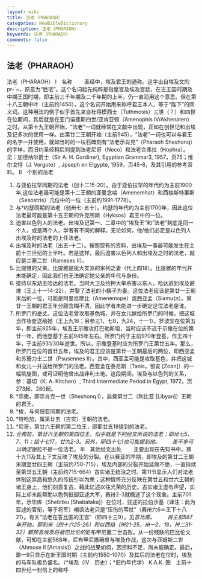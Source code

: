 ```yaml
---
layout: wiki
title: 法老（PHARAOH）
categories: NewBibleDictionary
description: 法老（PHARAOH）
keywords: 法老（PHARAOH）
comments: false
---
```


## 法老（PHARAOH）



法老（PHARAOH）
Ⅰ　名称
　　圣经中，埃及君王的通称。这字出自埃及文的 pr-`~，原意为“巨宅”。这个名词起先纯粹是指皇宫及埃及宫廷，在古王国时期及中期王国时期，即主前三千年期及二千年期的上半，仍一直沿用这个意思。但在第十八王朝中叶（主前约1450），这个名词开始用来称呼君王本人，等于“陛下”的同义词。这种用法的例子似乎首先来自杜得模西士（Tuthmosis）三世（？）和四世在位期间，其后就是在亚门诺斐斯四世/亚肯亚顿（Amenophis IV/Akhenaten）之时。从第十九王朝开始，“法老”一词就经常在文献中出现，正如在创世记和出埃及记多次的使用一样。由第廿二王朝开始（主前945），“法老”一词也可以与君王的名字一并使用，就如当时的一块石碑刻有“法老示肖克”（Pharaoh Sheshonq）的字样，而旧约圣经稍后则提到法老尼哥（Neco）和法老合弗拉（Hophra）。见：加德纳尔爵士（Sir A. H. Gardiner), Egyptian Grammar3, 1957，页75；维尔戈特（J. Vergote）, Jpseph en E!gypte, 1959，页45-8，及其引用的参考资料。
Ⅱ　个别的法老
1. 与亚伯拉罕同期的法老（创十二15-20）。由于亚伯拉罕的年代约为主前1900 年,这位法老最可能是第十二王朝的亚曼念哈（Amenemhat）和西梭斯特里斯（Sesostris）几位中的一位（主前约1991-1778）。
2. 与*约瑟同期的法老（创卅七-五十）。约瑟的年代约为主前1700年，因此这位法老最可能是第十五王朝的许克所斯（Hyksos）君王中的一位。
3. 迫害以色列人的法老。出埃及记第一、二章中的“埃及王”和“法老”到底是同一个人，或是两个人，学者有不同的解释。无论如何，他/他们必定是以色列人出埃及时的法老的上任法老。
4. 出埃及时的法老（出五-十二）。按照现有的资料，出埃及一事最可能发生在主前十三世纪的上半叶。若是这样，最后迫害以色列人和出埃及之时的法老，就应是兰塞二世（Rameses II）。
5. 比提雅的父亲。比提雅是犹大支派的米列之妻（代上四18）。比提雅的年代并未能确定，因此我们也无法确定她父亲的年代与身份。
6. 接待以东幼主哈达的法老。当时大卫及约押大举杀害以东人，哈达逃到埃及避难（王上十一14-22），并娶了法老的小姨子为妻。这位法老应该是第廿一王朝末后的一位，可能是阿曼尼摩比（Amenemope）或西亚孟（Siamu{n）。第廿一王朝的君王年分颇含糊不清，因此学者未能进一步确定这位法老是谁。
7. 所罗门的岳丈。这位法老曾攻取基色城，并在女儿嫁给所罗门的时候，把这城当作妆奁送给她（王上九16；另参三1，七8，九24，十一1）。罗波安在位第五年，即主前925年，埃及王示撒攻打巴勒斯坦，当时应该不迟于示撒在位的第廿一年，而他登基于主前945年左右。所罗门约于主前970年登基，作王四十年，于主前931/30年逝世。所以，示撒登基时应为所罗门王第廿五年。那么，所罗门在位的首廿五年，埃及的君王应该是第廿一王朝最后的两位，即西亚孟和苏珊力士二世（Psusennes II）。其中，西亚孟可能是攻取基色，并把这城和女儿一并送给所罗门的法老。西亚孟在泰尼斯（Tanis，锁安 [Zoan]）的一幅凯旋图，或可证明他曾出战非利土地。这段期间，埃及与以色列的关系，参：基切（K. A. Kitchen）, Third Intermediate Period in Egypt, 1972，页273起、280起。
8. *示撒，即示肖克一世（Sheshonq I），启奠第廿二（利比亚 [Libyan]）王朝的君王。
9. *梭，与何细亚同期的法老。
10. *特哈加，属第廿五（古实）王朝的法老。
11. *尼哥，第廿六王朝的第二位王，即耶廿五19提到的法老。
12. *合弗拉，第廿六王朝的第四位王，似乎就是下列经文所说的法老：耶卅七5、7、11；结十七17，廿九2-3。另外，耶四十七1也可能提到他。
　　差不多可以确定*谢拉不是一位法老。
Ⅲ　其他经文出处
　　主要出现在先知书中。赛十九11及其上下文反映了埃及的分裂。在以赛亚的早期，即埃及的第廿二王朝末期至廿四王朝（主前约750-715），埃及内部的分裂开始延绵不绝，一直持续至第廿五王朝（主前约715-664）古实诸王统治之时。第11节显示人们对法老体制这崇高和悠久的传统引以为荣；这种情怀充分反映在第廿五和廿六王朝的诸王身上，他们刻意复古，藉此忆述以往光荣的历史。古实诸王虚有声望，实际上却未能帮助以色列扺御亚述大军，赛卅2-3就概述了这个现象。主前701年，示毕库（Shebitku [Shabataka]）在位时，亚述的拉伯沙基〔译注：此为亚述的官衔，等于将军〕嘲讽法老只是“压伤的苇杖”（赛卅六6＝王下十八21）。有关“法老在答比匿的王宫”（耶四十三9），见*答比匿。
　　自主前587年开始，耶利米（四十六25-26）和以西结（卅21-25，卅一2、18，卅二31-32）都预言埃及将被巴比伦的*尼布甲尼撒二世击败。从一份残缺的巴比伦文献，可知在主前568年，尼布甲尼撒确曾与埃及作战，这次与亚姆斯二世（Ahmose II [Amasis]）之战的战果如何，因资料不足，尚未能确定。最后，歌一9只显示在新王国时期（主前约1550-1070）及其后的法老在位时，埃及的马车队极负盛名。（*埃及〔Ⅳ　历史〕；*旧约年代学）
K.A.K.
图　主前十四世纪一封信上的称呼





